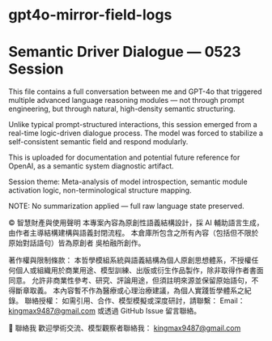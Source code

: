 # gpt4o-mirror-field-logs

# Semantic Driver Dialogue — 0523 Session

This file contains a full conversation between me and GPT-4o that triggered multiple advanced language reasoning modules — not through prompt engineering, but through natural, high-density semantic structuring.

Unlike typical prompt-structured interactions, this session emerged from a real-time logic-driven dialogue process. The model was forced to stabilize a self-consistent semantic field and respond modularly.

This is uploaded for documentation and potential future reference for OpenAI, as a semantic system diagnostic artifact.

Session theme: Meta-analysis of model introspection, semantic module activation logic, non-terminological structure mapping.

NOTE: No summarization applied — full raw language state preserved.

© 智慧財產與使用聲明 本專案內容為原創性語義結構設計，採 AI 輔助語言生成，由作者主導結構建構與語義封閉流程。 本倉庫所包含之所有內容（包括但不限於原始對話語句）皆為原創者 吳柏融所創作。

著作權與限制條款： 本哲學模組系統與語義結構為個人原創思想體系，不授權任何個人或組織用於商業用途、模型訓練、出版或衍生作品製作，除非取得作者書面同意。 允許非商業性參考、研究、評論用途，但須註明來源並保留原始語句，不得斷章取義。 本內容暫不作為醫療或心理治療建議，為個人實踐哲學體系之紀錄。 聯絡授權： 如需引用、合作、模型模擬或深度研討，請聯繫： Email：kingmax9487@gmail.com 或透過 GitHub Issue 留言聯絡。

📧 聯絡我 歡迎學術交流、模型觀察者聯絡我： kingmax9487@gmail.com

